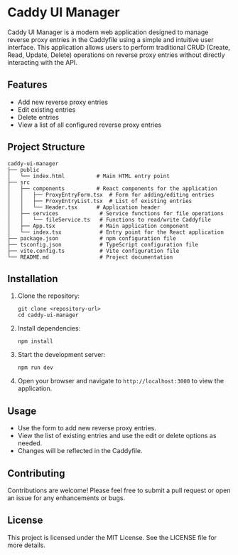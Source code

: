 # Caddy UI Manager

Caddy UI Manager is a modern web application designed to manage reverse proxy entries in the Caddyfile using a simple and intuitive user interface. This application allows users to perform traditional CRUD (Create, Read, Update, Delete) operations on reverse proxy entries without directly interacting with the API.

## Features

- Add new reverse proxy entries
- Edit existing entries
- Delete entries
- View a list of all configured reverse proxy entries

## Project Structure

```
caddy-ui-manager
├── public
│   └── index.html          # Main HTML entry point
├── src
│   ├── components          # React components for the application
│   │   ├── ProxyEntryForm.tsx  # Form for adding/editing entries
│   │   ├── ProxyEntryList.tsx  # List of existing entries
│   │   └── Header.tsx      # Application header
│   ├── services             # Service functions for file operations
│   │   └── fileService.ts   # Functions to read/write Caddyfile
│   ├── App.tsx              # Main application component
│   └── index.tsx            # Entry point for the React application
├── package.json             # npm configuration file
├── tsconfig.json            # TypeScript configuration file
├── vite.config.ts           # Vite configuration file
└── README.md                # Project documentation
```

## Installation

1. Clone the repository:
   ```
   git clone <repository-url>
   cd caddy-ui-manager
   ```

2. Install dependencies:
   ```
   npm install
   ```

3. Start the development server:
   ```
   npm run dev
   ```

4. Open your browser and navigate to `http://localhost:3000` to view the application.

## Usage

- Use the form to add new reverse proxy entries.
- View the list of existing entries and use the edit or delete options as needed.
- Changes will be reflected in the Caddyfile.

## Contributing

Contributions are welcome! Please feel free to submit a pull request or open an issue for any enhancements or bugs.

## License

This project is licensed under the MIT License. See the LICENSE file for more details.